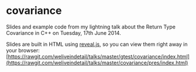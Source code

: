 covariance
==========

Slides and example code from my lightning talk about the Return Type Covariance in C++ on Tuesday, 17th June 2014.

Slides are built in HTML using [reveal.js](http://lab.hakim.se/reveal-js/), so you can view them right away in your browser: [https://rawgit.com/weliveindetail/talks/master/gtest/covariance/index.html](https://rawgit.com/weliveindetail/talks/master/covariance/pres/index.html)
